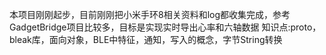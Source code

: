 本项目刚刚起步，目前刚刚把小米手环8相关资料和log都收集完成，参考GadgetBridge项目比较多，目标是实现实时导出心率和六轴数据
知识点:proto，bleak库，面向对象，BLE中特征，通知，写入的概念，字节String转换